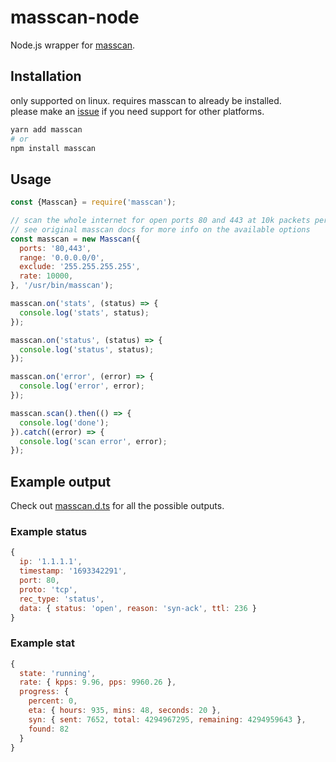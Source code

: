# masscan-node

Node.js wrapper for [masscan](https://github.com/robertdavidgraham/masscan).

## Installation

only supported on linux. requires masscan to already be installed.  
please make an [issue](https://github.com/dumbasPL/masscan-node/issues/new) if you need support for other platforms.

```bash
yarn add masscan
# or
npm install masscan
```

## Usage

```js
const {Masscan} = require('masscan');

// scan the whole internet for open ports 80 and 443 at 10k packets per second
// see original masscan docs for more info on the available options
const masscan = new Masscan({
  ports: '80,443',
  range: '0.0.0.0/0',
  exclude: '255.255.255.255',
  rate: 10000,
}, '/usr/bin/masscan');

masscan.on('stats', (status) => {
  console.log('stats', status);
});

masscan.on('status', (status) => {
  console.log('status', status);
});

masscan.on('error', (error) => {
  console.log('error', error);
});

masscan.scan().then(() => {
  console.log('done');
}).catch((error) => {
  console.log('scan error', error);
});
```

## Example output

Check out [masscan.d.ts](./dist/masscan.d.ts) for all the possible outputs.

### Example status

```js
{
  ip: '1.1.1.1',
  timestamp: '1693342291',
  port: 80,
  proto: 'tcp',
  rec_type: 'status',
  data: { status: 'open', reason: 'syn-ack', ttl: 236 }
}
```

### Example stat

```js
{
  state: 'running',
  rate: { kpps: 9.96, pps: 9960.26 },
  progress: {
    percent: 0,
    eta: { hours: 935, mins: 48, seconds: 20 },
    syn: { sent: 7652, total: 4294967295, remaining: 4294959643 },
    found: 82
  }
}
```
